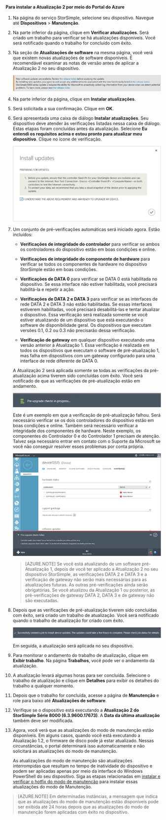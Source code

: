 <!--author=alkohli last changed: 01/26/16-->

#### Para instalar a Atualização 2 por meio do Portal do Azure

1. Na página do serviço StorSimple, selecione seu dispositivo. Navegue até **Dispositivos** > **Manutenção**.

2. Na parte inferior da página, clique em **Verificar atualizações**. Será criado um trabalho para verificar se há atualizações disponíveis. Você será notificado quando o trabalho for concluído com êxito.

3. Na seção de **Atualizações de software** na mesma página, você verá que existem novas atualizações de software disponíveis. É recomendável examinar as notas de versão antes de aplicar a Atualização 2 no seu dispositivo.

    ![Instalar as atualizações do software](./media/storsimple-install-update2-via-portal/scanupdate1.png)

4. Na parte inferior da página, clique em **Instalar atualizações**.

5. Será solicitada a sua confirmação. Clique em **OK**.

6. Será apresentada uma caixa de diálogo **Instalar atualizações**. Seu dispositivo deve atender às verificações listadas nessa caixa de diálogo. Estas etapas foram concluídas antes da atualização. Selecione **Eu entendi os requisitos acima e estou pronto para atualizar meu dispositivo**. Clique no ícone de verificação.

    ![Mensagem de confirmação](./media/storsimple-install-update2-via-portal/InstallUpdate12_2M.png)

7. Um conjunto de pré-verificações automáticas será iniciado agora. Estão incluídos:

	- **Verificações de integridade do controlador** para verificar se ambos os controladores do dispositivo estão em boas condições e online.
	
	- **Verificações de integridade do componente de hardware** para verificar se todos os componentes de hardware no dispositivo StorSimple estão em boas condições.
	
	- **Verificações de DATA 0** para verificar se DATA 0 está habilitada no dispositivo. Se essa interface não estiver habilitada, você precisará habilitá-la e repetir a ação.
	
	- **Verificações de DATA 2 e DATA 3** para verificar se as interfaces de rede DATA 2 e DATA 3 não estão habilitadas. Se essas interfaces estiverem habilitadas, você precisará desabilitá-las e tentar atualizar o dispositivo. Essa verificação será realizada somente se você estiver atualizando de um dispositivo que está executando o software de disponibilidade geral. Os dispositivos que executam versões 0.1, 0.2 ou 0.3 não precisarão dessa verificação.
	
	- **Verificação de gateway** em qualquer dispositivo executando uma versão anterior à Atualização 1. Essa verificação é realizada em todos os dispositivos que executam o software de pré-atualização 1, mas falha em dispositivos com um gateway configurado para uma interface de rede diferente de DATA 0.
 
	A Atualização 2 será aplicada somente se todas as verificações da pré-atualização acima tiverem sido concluídas com êxito. Você será notificado de que as verificações de pré-atualização estão em andamento.
  
    ![Notificação de pré-verificação](./media/storsimple-install-update2-via-portal/InstallUpdate12_3M.png)

    Este é um exemplo em que a verificação de pré-atualização falhou. Será necessário verificar se os dois controladores do dispositivo estão em boas condições e online. Também será necessário verificar a integridade dos componentes de hardware. Neste exemplo, os componentes do Controlador 0 e do Controlador 1 precisam de atenção. Talvez seja necessário entrar em contato com o Suporte da Microsoft se você não conseguir resolver esses problemas por conta própria.

   	 ![Falha na pré-verificação](./media/storsimple-install-update2-via-portal/HCS_PreUpgradeChecksFailed-include.png)

	
	> [AZURE.NOTE] Se você está atualizando de um software pré-Atualização 1, depois de você ter aplicado a Atualização 2 no seu dispositivo StorSimple, as verificações DATA 2 e DATA 3 e a verificação de gateway não serão mais necessárias para as atualizações futuras. As outras pré-verificações ainda serão obrigatórias. Se você atualizou da Atualização 1 ou posterior, as pré-verificações de gateway DATA 2, DATA 3 e de gateway não são executadas.


8. Depois que as verificações de pré-atualização tiverem sido concluídas com êxito, será criado um trabalho de atualização. Você será notificado quando o trabalho de atualização for criado com êxito.
 
    ![Criação do trabalho de atualização](./media/storsimple-install-update2-via-portal/InstallUpdate12_44M.png)

    Em seguida, a atualização será aplicada no seu dispositivo.
 
9. Para monitorar o andamento do trabalho de atualização, clique em **Exibir trabalho**. Na página **Trabalhos**, você pode ver o andamento da atualização.
    
10. A atualização levará algumas horas para ser concluída. Selecione o trabalho de atualização e clique em **Detalhes** para exibir os detalhes do trabalho a qualquer momento.
  
11. Depois que o trabalho for concluída, acesse a página de **Manutenção** e role para baixo até **Atualizações de software**.

12. Verifique se o dispositivo está executando a **Atualização 2 do StorSimple Série 8000 (6.3.9600.17673)**. A **Data da última atualização** também deve ser modificada.


13. Agora, você verá que as atualizações do modo de manutenção estão disponíveis. Em alguns casos, quando você está executando a Atualização 1.2, o firmware de disco pode já estar atualizado. Nessas circunstâncias, o portal determinará isso automaticamente e não solicitará as atualizações do modo de manutenção.

	As atualizações do modo de manutenção são atualizações interrompidas que resultam no tempo de inatividade do dispositivo e podem ser aplicadas apenas por meio da interface do Windows PowerShell do seu dispositivo. Siga as etapas relacionadas em [instalar e verificar o hotfix do modo de manutenção](#to-install-and-verify-maintenance-mode-hotfix) para instalar essas atualizações do modo de Manutenção.

> [AZURE.NOTE] Em determinadas instâncias, a mensagem que indica que as atualizações do modo de manutenção estão disponíveis pode ser exibida até 24 horas depois que as atualizações do modo de manutenção forem aplicadas com êxito no dispositivo.

<!---HONumber=AcomDC_0128_2016-->